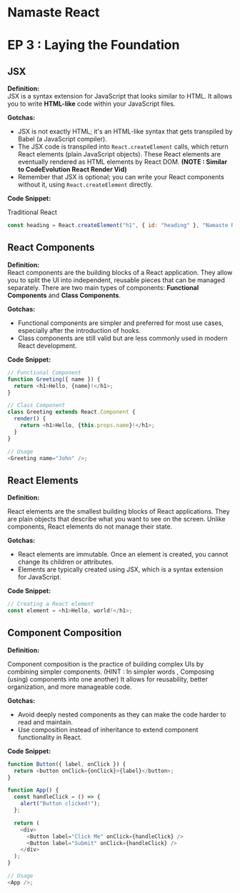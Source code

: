 # Namaste React

# EP 3 : Laying the Foundation

## JSX

**Definition:**  
JSX is a syntax extension for JavaScript that looks similar to HTML. It allows you to write **HTML-like** code within your JavaScript files.

**Gotchas:**

- JSX is not exactly HTML; it's an HTML-like syntax that gets transpiled by Babel (a JavaScript compiler).
- The JSX code is transpiled into `React.createElement` calls, which return React elements (plain JavaScript objects). These React elements are eventually rendered as HTML elements by React DOM. **(NOTE : Similar to CodeEvolution React Render Vid)**
- Remember that JSX is optional; you can write your React components without it, using `React.createElement` directly.

**Code Snippet:**

Traditional React

```javascript
const heading = React.createElement("h1", { id: "heading" }, "Namaste React");
```

## React Components

**Definition:**  
React components are the building blocks of a React application. They allow you to split the UI into independent, reusable pieces that can be managed separately. There are two main types of components: **Functional Components** and **Class Components**.

**Gotchas:**

- Functional components are simpler and preferred for most use cases, especially after the introduction of hooks.
- Class components are still valid but are less commonly used in modern React development.

**Code Snippet:**

```javascript
// Functional Component
function Greeting({ name }) {
  return <h1>Hello, {name}!</h1>;
}

// Class Component
class Greeting extends React.Component {
  render() {
    return <h1>Hello, {this.props.name}!</h1>;
  }
}

// Usage
<Greeting name="John" />;
```

## React Elements

**Definition:**

React elements are the smallest building blocks of React applications. They are plain objects that describe what you want to see on the screen. Unlike components, React elements do not manage their state.

**Gotchas:**

- React elements are immutable. Once an element is created, you cannot change its children or attributes.
- Elements are typically created using JSX, which is a syntax extension for JavaScript.

**Code Snippet:**

```javascript
// Creating a React element
const element = <h1>Hello, world!</h1>;
```

## Component Composition

**Definition:**

Component composition is the practice of building complex UIs by combining simpler components.
(HINT : In simpler words , Composing (using) components into one another)
It allows for reusability, better organization, and more manageable code.

**Gotchas:**

- Avoid deeply nested components as they can make the code harder to read and maintain.
- Use composition instead of inheritance to extend component functionality in React.

**Code Snippet:**

```javascript
function Button({ label, onClick }) {
  return <button onClick={onClick}>{label}</button>;
}

function App() {
  const handleClick = () => {
    alert("Button clicked!");
  };

  return (
    <div>
      <Button label="Click Me" onClick={handleClick} />
      <Button label="Submit" onClick={handleClick} />
    </div>
  );
}

// Usage
<App />;
```
